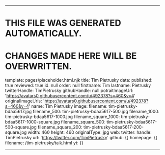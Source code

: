 ----

# THIS FILE WAS GENERATED AUTOMATICALLY.
# CHANGES MADE HERE WILL BE OVERWRITTEN.

template: pages/placeholder.html.njk
title: Tim Pietrusky
data:
  published: true
  reviewed: true
  id: null
  order: null
  firstname: Tim
  lastname: Pietrusky
  twitterHandle: TimPietrusky
  githubHandle: null
  potraitImageUrl: 'https://avatars0.githubusercontent.com/u/492378?s=460&v=4'
  originalImageUrls: 'https://avatars0.githubusercontent.com/u/492378?s=460&v=4'
  name: Tim Pietrusky
  image:
    filename: tim-pietrusky-bdaa5617.jpg
    filename_500: tim-pietrusky-bdaa5617-500.jpg
    filename_1000: tim-pietrusky-bdaa5617-1000.jpg
    filename_square_1000: tim-pietrusky-bdaa5617-1000-square.jpg
    filename_square_500: tim-pietrusky-bdaa5617-500-square.jpg
    filename_square_200: tim-pietrusky-bdaa5617-200-square.jpg
    width: 460
    height: 460
    originalType: jpg
  web:
    twitter:
      handle: TimPietrusky
      url: 'https://twitter.com/TimPietrusky'
    github: {}
    homepage: {}
filename: /tim-pietrusky/talk.html
yt: {}

----

 